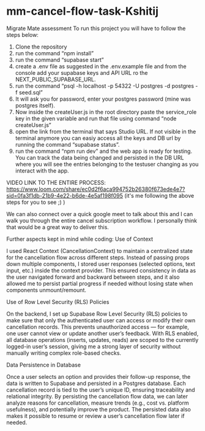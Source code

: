 # mm-cancel-flow-task-Kshitij
Migrate Mate assessment 
To run this project you will have to follow the steps below:

1. Clone the repository
2. run the command “npm install”
3. run the command “supabase start”
4. create a .env file as suggested in the .env.example file and from the console add your supabase keys and API URL ro the NEXT_PUBLIC_SUPABASE_URL.
5. run the command “psql -h localhost -p 54322 -U postgres -d postgres -f seed.sql”
6. It will ask you for password, enter your postgres password (mine was postgres itself).
7. Now inside the createUser.js in the root directory paste the service_role key in the given variable and run that file using command “node createUser.js”
8. open the link from the terminal that says Studio URL.
If not visible in the terminal anymore you can easiy access all the keys and DB url by running the command “supabase status”.
9. run the command “npm run dev” and the web app is ready for testing. You can track the data being changed and persisted in the DB URL where you will see the entries belonging to the testuser changing as you interact with the app.

VIDEO LINK TO THE ENTIRE PROCESS:
https://www.loom.com/share/ec0d2f6aca994752b26380f673ede4e7?sid=0fa3f1db-21b9-4e22-b6de-4e5af198f095
(it's me following the above steps for you to see ;) )


We can also connect over a quick google meet to talk about this and I can walk you through the entire cancel subscription workflow.
I personally think that would be a great way to deliver this.


Further aspects kept in mind while coding:
Use of Context

I used React Context (CancellationContext) to maintain a centralized state for the cancellation flow across different steps. Instead of passing props down multiple components, I stored user responses (selected options, text input, etc.) inside the context provider. This ensured consistency in data as the user navigated forward and backward between steps, and it also allowed me to persist partial progress if needed without losing state when components unmount/remount.

Use of Row Level Security (RLS) Policies

On the backend, I set up Supabase Row Level Security (RLS) policies to make sure that only the authenticated user can access or modify their own cancellation records. This prevents unauthorized access — for example, one user cannot view or update another user’s feedback. With RLS enabled, all database operations (inserts, updates, reads) are scoped to the currently logged-in user’s session, giving me a strong layer of security without manually writing complex role-based checks.

Data Persistence in Database

Once a user selects an option and provides their follow-up response, the data is written to Supabase and persisted in a Postgres database. Each cancellation record is tied to the user’s unique ID, ensuring traceability and relational integrity. By persisting the cancellation flow data, we can later analyze reasons for cancellation, measure trends (e.g., cost vs. platform usefulness), and potentially improve the product. The persisted data also makes it possible to resume or review a user’s cancellation flow later if needed.
